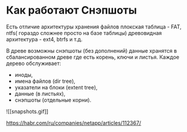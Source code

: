 # Как работают Снэпшоты

Есть отличие архитектуры хранения файлов
плокская таблица - FAT, ntfs( гораздо сложнее просто на базе таблицы)
древовидная архитектура - ext4, btrfs и т.д.

В древе возможны снэпшоты (без дополнений)
данные хранятся в сбалансированном древе где есть корень, ключи и листья.
Каждое дерево обслуживает:
- иноды,
- имена файлов (dir tree),
- указатели на блоки (extent tree),
- данные (в листьях),
- снэпшоты (отдельные корни).



![[snapshots.gif]]


https://habr.com/ru/companies/netapp/articles/112367/

